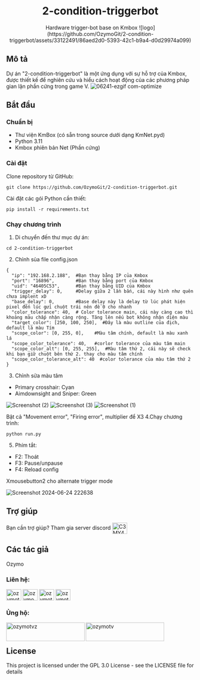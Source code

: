<div align="center">

<h1>2-condition-triggerbot</h1>
Hardware trigger-bot base on Kmbox ![logo](https://github.com/OzymoGit/2-condition-triggerbot/assets/33122491/86aed2d0-5393-42c1-b9a4-d0d29974a099)
</div>

## Mô tả
Dự án "2-condition-triggerbot" là một ứng dụng với sự hỗ trợ của Kmbox, được thiết kế để nghiên cứu và hiểu cách hoạt động của các phương pháp gian lận phần cứng trong game V.
![06241-ezgif com-optimize](https://github.com/OzymoGit/2-condition-triggerbot/assets/33122491/c9e8ced2-3ab3-4c19-bfed-6f864f5aa7a7)
## Bắt đầu

### Chuẩn bị

* Thư viện KmBox (có sẵn trong source dưới dạng KmNet.pyd)
* Python 3.11
* Kmbox phiên bản Net (Phần cứng)

### Cài đặt

Clone repository từ GitHub:

```
git clone https://github.com/OzymoGit/2-condition-triggerbot.git
```
Cài đặt các gói Python cần thiết:

```
pip install -r requirements.txt
```
### Chạy chương trình
1. Di chuyển đến thư mục dự án:

```
cd 2-condition-triggerbot
```
2. Chỉnh sủa file config.json
```
{
  "ip": "192.168.2.188",  #Bạn thay bằng IP của Kmbox
  "port": "16896",        #Bạn thay bằng port của Kmbox
  "uid": "46405C53",      #Bạn thay bằng UID của Kmbox
  "trigger_delay": 0,     #Delay giữa 2 lần bắn, cái này hình như quên chưa implent xD
  "base_delay": 0,        #Base delay này là delay từ lúc phát hiện pixel đến lúc gửi chuột trái nên để 0 cho nhanh
  "color_tolerance": 40,  # Color tolerance main, cái này càng cao thì khoảng màu chấp nhận càng rộng. Tăng lên nếu bot không nhận diện màu
  "target_color": [250, 100, 250],  #Đây là màu outline của địch, default là màu Tím
  "scope_color": [0, 255, 0],    #Màu tâm chính, default là màu xanh lá
  "scope_color_tolerance": 40,   #corlor tolerance của màu tâm main
  "scope_color_alt": [0, 255, 255],  #Màu tâm thứ 2, cái này sẽ check khi bạn giữ chuột bên thứ 2. thay cho màu tâm chính
  "scope_color_tolerance_alt": 40  #color tolerance của màu tâm thứ 2
}
```
3. Chỉnh sửa màu tâm
+ Primary crosshair: Cyan
+ Aimdownsight and Sniper: Green
  
![Screenshot (2)](https://github.com/OzymoGit/2-condition-triggerbot/assets/33122491/da8a76a0-7409-4225-9271-9c3af41d7581)
![Screenshot (3)](https://github.com/OzymoGit/2-condition-triggerbot/assets/33122491/7d8393ca-1b16-4159-bc15-71d1c4f362f7)
![Screenshot (1)](https://github.com/OzymoGit/2-condition-triggerbot/assets/33122491/fe5a5bcb-74fd-41d7-9336-4de2a3bb6f64)

Bật cả "Movement error", "Firing error", multiplier để X3
4.Chạy chương trình:
```
python run.py
```
5. Phím tắt:
+ F2: Thoát
+ F3: Pause/unpause
+ F4: Reload config

Xmousebutton2 cho alternate trigger mode

![Screenshot 2024-06-24 222638](https://github.com/OzymoGit/2-condition-triggerbot/assets/33122491/c1873efc-af2f-4204-8d46-3a43210763ce)


## Trợ giúp

Bạn cần trợ giúp? Tham gia server discord <a href="https://discord.gg/C3MY4kuAcD" target="blank"><img align="center" src="https://raw.githubusercontent.com/rahuldkjain/github-profile-readme-generator/master/src/images/icons/Social/discord.svg" alt="C3MY4kuAcD" height="30" width="40" /></a>


## Các tác giả

Ozymo

<h3 align="left">Liên hệ:</h3>
<p align="left">
<a href="https://twitter.com/ozymotv" target="blank"><img align="center" src="https://raw.githubusercontent.com/rahuldkjain/github-profile-readme-generator/master/src/images/icons/Social/twitter.svg" alt="ozymotv" height="30" width="40" /></a>
<a href="https://linkedin.com/in/ozymo" target="blank"><img align="center" src="https://raw.githubusercontent.com/rahuldkjain/github-profile-readme-generator/master/src/images/icons/Social/linked-in-alt.svg" alt="ozymo" height="30" width="40" /></a>
<a href="https://fb.com/ozymotv" target="blank"><img align="center" src="https://raw.githubusercontent.com/rahuldkjain/github-profile-readme-generator/master/src/images/icons/Social/facebook.svg" alt="ozymotv" height="30" width="40" /></a>
<a href="https://www.youtube.com/c/ozymotv" target="blank"><img align="center" src="https://raw.githubusercontent.com/rahuldkjain/github-profile-readme-generator/master/src/images/icons/Social/youtube.svg" alt="ozymotv" height="30" width="40" /></a>

</p>


<h3 align="left">Ủng hộ:</h3>
<p><a href="https://www.buymeacoffee.com/ozymotvz"> <img align="left" src="https://cdn.buymeacoffee.com/buttons/v2/default-yellow.png" height="50" width="210" alt="ozymotvz" /></a><a href="https://ko-fi.com/ozymotv"> <img align="left" src="https://cdn.ko-fi.com/cdn/kofi3.png?v=3" height="50" width="210" alt="ozymotv" /></a></p><br><br>




## License

This project is licensed under the GPL 3.0 License - see the LICENSE file for details



